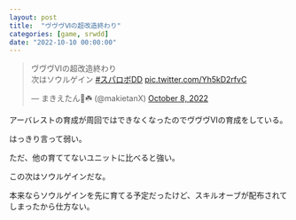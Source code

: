 ```yaml
---
layout: post
title:  "ヴヴヴⅥの超改造終わり"
categories: [game, srwdd]
date: "2022-10-10 00:00:00"
---
```


<blockquote class="twitter-tweet tw-align-center"><p lang="ja" dir="ltr">ヴヴヴⅥの超改造終わり<br>次はソウルゲイン <a href="https://twitter.com/hashtag/%E3%82%B9%E3%83%91%E3%83%AD%E3%83%9CDD?src=hash&amp;ref_src=twsrc%5Etfw">#スパロボDD</a> <a href="https://t.co/Yh5kD2rfvC">pic.twitter.com/Yh5kD2rfvC</a></p>&mdash; まきえたん🥦☘️ (@makietanX) <a href="https://twitter.com/makietanX/status/1578703339033804801?ref_src=twsrc%5Etfw">October 8, 2022</a></blockquote> <script async src="https://platform.twitter.com/widgets.js" charset="utf-8"></script>


アーバレストの育成が周回ではできなくなったのでヴヴヴⅥの育成をしている。

はっきり言って弱い。

ただ、他の育ててないユニットに比べると強い。

この次はソウルゲインだな。

本来ならソウルゲインを先に育てる予定だったけど、スキルオーブが配布されてしまったから仕方ない。

